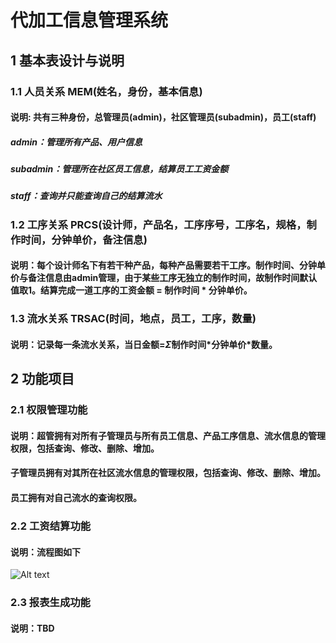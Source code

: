 # 代加工信息管理系统

## 1 基本表设计与说明

### 1.1 人员关系		MEM(姓名，身份，基本信息)

#### 说明:  共有三种身份，总管理员(admin)，社区管理员(subadmin)，员工(staff)
##### admin：管理所有产品、用户信息
##### subadmin：管理所在社区员工信息，结算员工工资金额
##### staff：查询并只能查询自己的结算流水

### 1.2 工序关系		PRCS(设计师，产品名，工序序号，工序名，规格，制作时间，分钟单价，备注信息)

#### 说明：每个设计师名下有若干种产品，每种产品需要若干工序。制作时间、分钟单价与备注信息由admin管理，由于某些工序无独立的制作时间，故制作时间默认值取1。结算完成一道工序的工资金额 = 制作时间 \* 分钟单价。

### 1.3 流水关系		TRSAC(时间，地点，员工，工序，数量)

#### 说明：记录每一条流水关系，当日金额=$\Sigma$制作时间*分钟单价\*数量。

## 2 功能项目

### 2.1 权限管理功能

#### 说明：超管拥有对所有子管理员与所有员工信息、产品工序信息、流水信息的管理权限，包括查询、修改、删除、增加。
#### 子管理员拥有对其所在社区流水信息的管理权限，包括查询、修改、删除、增加。
#### 员工拥有对自己流水的查询权限。

### 2.2 工资结算功能

#### 说明：流程图如下
![Alt text](/代加工流程图.jpg)

### 2.3 报表生成功能

#### 说明：TBD



